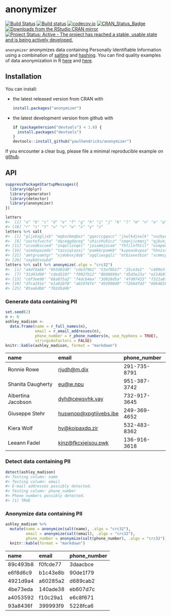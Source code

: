 <!-- README.md is generated from README.Rmd. Please edit that file -->
anonymizer
==========

[![Build Status](https://travis-ci.org/paulhendricks/anonymizer.png?branch=master)](https://travis-ci.org/paulhendricks/anonymizer) [![Build status](https://ci.appveyor.com/api/projects/status/qu5j8q9wvit2i3pe/branch/master?svg=true)](https://ci.appveyor.com/project/paulhendricks/anonymizer/branch/master) [![codecov.io](http://codecov.io/github/paulhendricks/anonymizer/coverage.svg?branch=master)](http://codecov.io/github/paulhendricks/anonymizer?branch=master) [![CRAN\_Status\_Badge](http://www.r-pkg.org/badges/version/anonymizer)](http://cran.r-project.org/package=anonymizer) [![Downloads from the RStudio CRAN mirror](http://cranlogs.r-pkg.org/badges/anonymizer)](http://cran.rstudio.com/package=anonymizer) [![Project Status: Active - The project has reached a stable, usable state and is being actively developed.](http://www.repostatus.org/badges/0.1.0/active.svg)](http://www.repostatus.org/#active)

`anonymizer` anonymizes data containing Personally Identifiable Information using a combination of [salting](https://en.wikipedia.org/wiki/Salt_%28cryptography%29) and [hashing](https://en.wikipedia.org/wiki/Hash_function). You can find quality examples of data anonymization in R [here](http://jangorecki.github.io/blog/2014-11-07/Data-Anonymization-in-R.html) and [here](http://4dpiecharts.com/2011/08/23/anonymising-data/).

Installation
------------

You can install:

-   the latest released version from CRAN with

    ``` r
    install.packages("anonymizer")
    ```

-   the latest development version from github with

    ``` r
    if (packageVersion("devtools") < 1.6) {
      install.packages("devtools")
    }
    devtools::install_github("paulhendricks/anonymizer")
    ```

If you encounter a clear bug, please file a minimal reproducible example on [github](https://github.com/paulhendricks/anonymizer/issues).

API
---

``` r
suppressPackageStartupMessages({
  library(dplyr)
  library(generator)
  library(detector)
  library(anonymizer)
})

letters
#>  [1] "a" "b" "c" "d" "e" "f" "g" "h" "i" "j" "k" "l" "m" "n" "o" "p" "q"
#> [18] "r" "s" "t" "u" "v" "w" "x" "y" "z"
letters %>% salt
#>  [1] "gljxbagljxb" "mqbxzbmqbxz" "gqxcccgqxcc" "jxwlkdjxwlk" "cwzbyecwzby"
#>  [6] "uxctofuxcto" "dqceqgdqceq" "uhiczhuhicz" "cmqnjicmqnj" "qjbuejqjbue"
#> [11] "scvedkscved" "zxqellzxqel" "joiammjoiam" "fhtilnfhtil" "oimpeooimpe"
#> [16] "aimdxpaimdx" "tazxiqtazxi" "pamkbrpamkb" "kvpoaskvpoa" "hhnisthhnis"
#> [21] "amtgruamtgr" "xjdobvxjdob" "sgqliwsgqli" "etbiexetbie" "scmmcyscmmc"
#> [26] "soybdzsoybd"
letters %>% salt %>% anonymize(.algo = "crc32")
#>  [1] "a4dfda6b" "693d92d0" "cde379b2" "53af8b17" "25ce3e1"  "c409e3f9"
#>  [7] "31d43d90" "cded510f" "f002fb12" "8b08699a" "d5d3e23a" "e214b977"
#> [13] "cdf3ee9b" "68a875a2" "74dcb4ea" "3d018d5a" "4fd07433" "f321a8f" 
#> [19] "d7ca241e" "e1a81bf0" "a019f6fe" "493908d9" "72b6dfd3" "6064816" 
#> [25] "85aa6dbb" "f82d5d4b"
```

### Generate data containing PII

``` r
set.seed(2)
n <- 6
ashley_madison <- 
  data.frame(name = r_full_names(n), 
             email = r_email_addresses(n), 
             phone_number = r_phone_numbers(n, use_hyphens = TRUE), 
             stringsAsFactors = FALSE)
knitr::kable(ashley_madison, format = "markdown")
```

| name               | email                    | phone\_number |
|:-------------------|:-------------------------|:--------------|
| Ronnie Rowe        | <rjudh@m.dix>            | 291-735-8791  |
| Shanita Daugherty  | <eu@w.npu>               | 951-387-3742  |
| Albertina Jacobson | <dyh@cewsvhk.vay>        | 732-917-3645  |
| Giuseppe Stehr     | <huswnop@xpgtjivebs.ibe> | 249-369-4652  |
| Kiera Wolf         | <hv@koipaxdq.zir>        | 532-483-8362  |
| Leeann Fadel       | <kjnz@fkcxjeisou.pwk>    | 136-916-3618  |

### Detect data containing PII

``` r
detect(ashley_madison)
#> Testing column: name
#> Testing column: email
#> E-mail addresses possibly detected.
#> Testing column: phone_number
#> Phone numbers possibly detected.
#> [1] TRUE
```

### Anonymize data containing PII

``` r
ashley_madison %>% 
  mutate(name = anonymize(salt(name), .algo = "crc32"), 
         email = anonymize(salt(email), .algo = "crc32"), 
         phone_number = anonymize(salt(phone_number), .algo = "crc32")) %>% 
  knitr::kable(format = "markdown")
```

| name     | email    | phone\_number |
|:---------|:---------|:--------------|
| 89c493b8 | f0fcde77 | 3daacbce      |
| e6f8d6c9 | b1c43e8b | 90de1f79      |
| 4921d9a4 | a60285a2 | d689cab2      |
| 4be73eda | 140ade38 | eb607d7c      |
| a4053592 | f10c29a1 | e6c8f671      |
| 93a8436f | 399993f9 | 5228fca6      |
